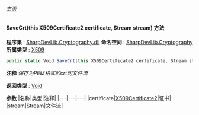 ###### [主页](./Index.md "主页")
#### SaveCrt(this X509Certificate2 certificate, Stream stream) 方法
**程序集** : [SharpDevLib.Cryptography.dll](./SharpDevLib.Cryptography.assembly.md "SharpDevLib.Cryptography.dll")
**命名空间** : [SharpDevLib.Cryptography](./SharpDevLib.Cryptography.namespace.md "SharpDevLib.Cryptography")
**所属类型** : [X509](./SharpDevLib.Cryptography.X509.md "X509")
``` csharp
public static Void SaveCrt(this X509Certificate2 certificate, Stream stream)
```
**注释**
*保存为PEM格式的crt到文件流*

**返回类型** : [Void](https://learn.microsoft.com/en-us/dotnet/api/system.void "Void")

**参数**
|名称|类型|注释|
|---|---|---|
|certificate|[X509Certificate2](https://learn.microsoft.com/en-us/dotnet/api/system.security.cryptography.x509certificates.x509certificate2 "X509Certificate2")|证书|
|stream|[Stream](https://learn.microsoft.com/en-us/dotnet/api/system.io.stream "Stream")|文件流|


